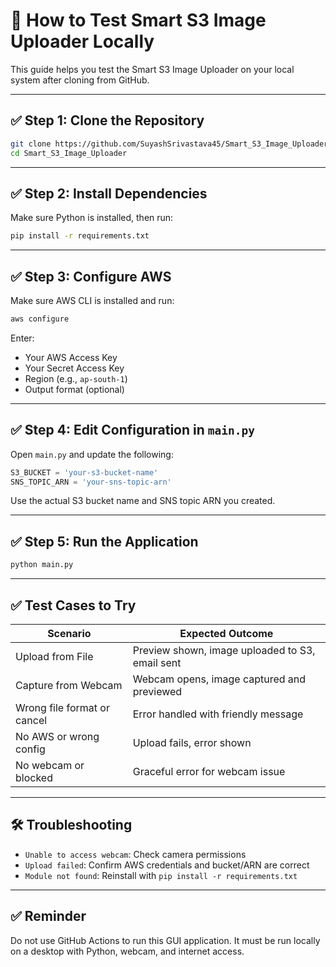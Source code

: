 # 🧪 How to Test Smart S3 Image Uploader Locally

This guide helps you test the Smart S3 Image Uploader on your local system after cloning from GitHub.

---

## ✅ Step 1: Clone the Repository

```bash
git clone https://github.com/SuyashSrivastava45/Smart_S3_Image_Uploader.git
cd Smart_S3_Image_Uploader
```

---

## ✅ Step 2: Install Dependencies

Make sure Python is installed, then run:

```bash
pip install -r requirements.txt
```

---

## ✅ Step 3: Configure AWS

Make sure AWS CLI is installed and run:

```bash
aws configure
```

Enter:
- Your AWS Access Key
- Your Secret Access Key
- Region (e.g., `ap-south-1`)
- Output format (optional)

---

## ✅ Step 4: Edit Configuration in `main.py`

Open `main.py` and update the following:

```python
S3_BUCKET = 'your-s3-bucket-name'
SNS_TOPIC_ARN = 'your-sns-topic-arn'
```

Use the actual S3 bucket name and SNS topic ARN you created.

---

## ✅ Step 5: Run the Application

```bash
python main.py
```

---

## ✅ Test Cases to Try

| Scenario                        | Expected Outcome |
|----------------------------------|------------------|
| Upload from File                 | Preview shown, image uploaded to S3, email sent |
| Capture from Webcam              | Webcam opens, image captured and previewed |
| Wrong file format or cancel      | Error handled with friendly message |
| No AWS or wrong config           | Upload fails, error shown |
| No webcam or blocked             | Graceful error for webcam issue |

---

## 🛠️ Troubleshooting

- `Unable to access webcam`: Check camera permissions
- `Upload failed`: Confirm AWS credentials and bucket/ARN are correct
- `Module not found`: Reinstall with `pip install -r requirements.txt`

---

## ✅ Reminder

Do not use GitHub Actions to run this GUI application. It must be run locally on a desktop with Python, webcam, and internet access.

